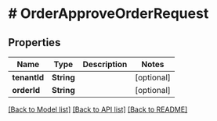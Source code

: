 # # OrderApproveOrderRequest


## Properties 


Name | Type | Description | Notes
------------ | ------------- | ------------- | -------------
**tenantId**| **String** |   | [optional]
**orderId**| **String** |   | [optional]


[[Back to Model list]](../../README.md#models) [[Back to API list]](../../README.md#endpoints) [[Back to README]](../../README.md)

